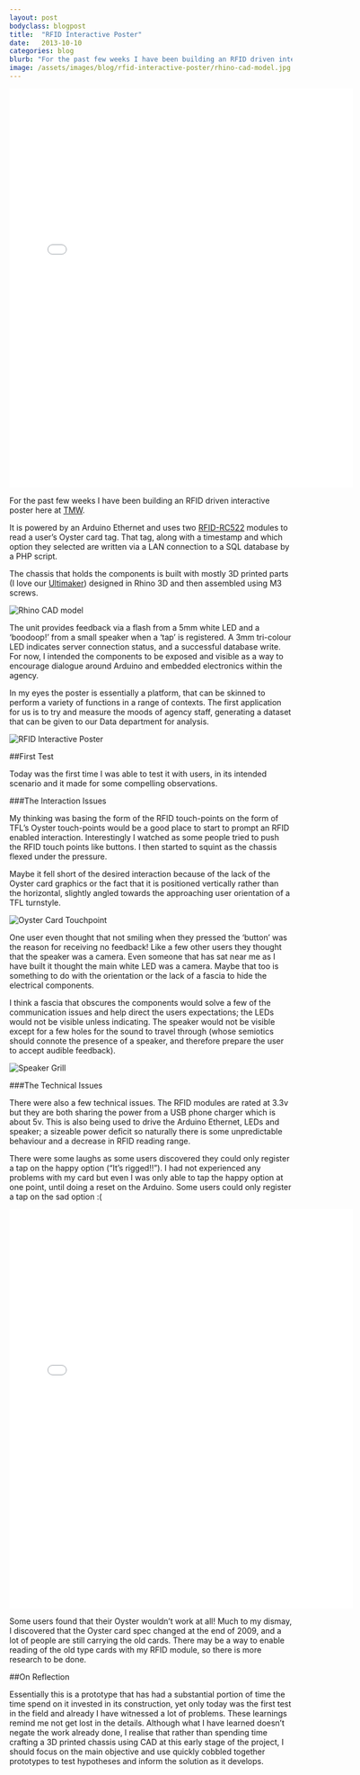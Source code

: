 ```yaml
---
layout: post
bodyclass: blogpost
title:  "RFID Interactive Poster"
date:   2013-10-10
categories: blog
blurb: "For the past few weeks I have been building an RFID driven interactive poster here at TMW."
image: /assets/images/blog/rfid-interactive-poster/rhino-cad-model.jpg
---
```


<iframe src="//instagram.com/p/fSmQNpnvLF/embed/" width="612" height="710" frameborder="0" scrolling="no" allowtransparency="true"></iframe>

For the past few weeks I have been building an RFID driven interactive poster here at [TMW](http://www.tmw.co.uk/).

It is powered by an Arduino Ethernet and uses two [RFID-RC522](http://www.ebay.co.uk/sch/i.html?_trksid=p3872.m570.l1313.TR10.TRC0.A0.Xrc-522&_nkw=rc-522&_sacat=0&_from=R40) modules to read a user’s Oyster card tag. That tag, along with a timestamp and which option they selected are written via a LAN connection to a SQL database by a PHP script.

The chassis that holds the components is built with mostly 3D printed parts (I love our [Ultimaker](http://www.ultimaker.com/)) designed in Rhino 3D and then assembled using M3 screws.

![Rhino CAD model](/assets/images/blog/rfid-interactive-poster/rhino-cad-model.jpg "Rhino CAD model")


The unit provides feedback via a flash from a 5mm white LED and a ‘boodoop!’ from a small speaker when a ‘tap’ is registered.  A 3mm tri-colour LED indicates server connection status, and a successful database write.
For now, I intended the components to be exposed and visible as a way to encourage dialogue around Arduino and embedded electronics within the agency.

In my eyes the poster is essentially a platform, that can be skinned to perform a variety of functions in a range of contexts. The first application for us is to try and measure the moods of agency staff, generating a dataset that can be given to our Data department for analysis.


![RFID Interactive Poster](/assets/images/blog/rfid-interactive-poster/interactive-poster.jpg "RFID Interactive Poster")

 

##First Test

Today was the first time I was able to test it with users, in its intended scenario and it made for some compelling observations.

###The Interaction Issues

My thinking was basing the form of the RFID touch-points on the form of TFL’s Oyster touch-points would be a good place to start to prompt an RFID enabled interaction. Interestingly I watched as some people tried to push the RFID touch points like buttons. I then started to squint as the chassis flexed under the pressure.

Maybe it fell short of the desired interaction because of the lack of the Oyster card graphics or the fact that it is positioned vertically rather than the horizontal, slightly angled towards the approaching user orientation of a TFL turnstyle.

 
![Oyster Card Touchpoint](/assets/images/blog/rfid-interactive-poster/oyster-touchpoint.jpg "Oyster Card Touchpoint")

One user even thought that not smiling when they pressed the ‘button’ was the reason for receiving no feedback! Like a few other users they thought that the speaker was a camera. Even someone that has sat near me as I have built it thought the main white LED was a camera. Maybe that too is something to do with the orientation or the lack of a fascia to hide the electrical components.

I think a fascia that obscures the components would solve a few of the communication issues and help direct the users expectations; the LEDs would not be visible unless indicating. The speaker would not be visible except for a few holes for the sound to travel through (whose semiotics should connote the presence of a speaker, and therefore prepare the user to accept audible feedback).

 
![Speaker Grill](/assets/images/blog/rfid-interactive-poster/speaker-grill.jpg "Speaker Grill")

 

###The Technical Issues

There were also a few technical issues. The RFID modules are rated at 3.3v but they are both sharing the power from a USB phone charger which is about 5v. This is also being used to drive the Arduino Ethernet, LEDs and speaker; a sizeable power deficit so naturally there is some unpredictable behaviour and a decrease in RFID reading range.

There were some laughs as some users discovered they could only register a tap on the happy option (“It’s rigged!!”). I had not experienced any problems with my card but even I was only able to tap the happy option at one point, until doing a reset on the Arduino. Some users could only register a tap on the sad option :(

<iframe src="//instagram.com/p/fSusWZnvHW/embed/" width="612" height="710" frameborder="0" scrolling="no" allowtransparency="true"></iframe>

Some users found that their Oyster wouldn’t work at all! Much to my dismay, I discovered that the Oyster card spec changed at the end of 2009, and a lot of people are still carrying the old cards. There may be a way to enable reading of the old type cards with my RFID module, so there is more research to be done.

##On Reflection

Essentially this is a prototype that has had a substantial portion of time the time spend on it invested in its construction, yet only today was the first test in the field and already I have witnessed a lot of problems.
These learnings remind me not get lost in the details.
Although what I have learned doesn’t negate the work already done, I realise that rather than spending time crafting a 3D printed chassis using CAD at this early stage of the project, I should focus on the main objective and use quickly cobbled together prototypes to test hypotheses and inform the solution as it develops.